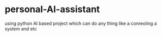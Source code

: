 # personal-AI-assistant
using python AI based project which can do any thing like a conreoling a system and etc
